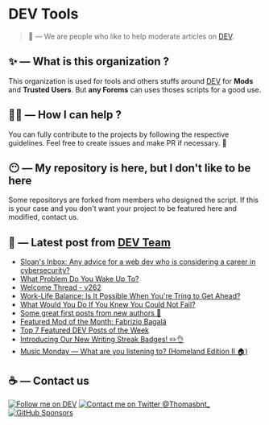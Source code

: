 # DEV Tools

> 🔧 — We are people who like to help moderate articles on [DEV](https://dev.to).

## ✨ — What is this organization ?

This organization is used for tools and others stuffs around [DEV](https://dev.to) for **Mods** and **Trusted Users**. But __any Forems__ can uses thoses scripts for a good use.


## 💪🏼 — How I can help ?

You can fully contribute to the projects by following the respective guidelines. Feel free to create issues and make PR if necessary. 🎉

## 😶 — My repository is here, but I don't like to be here

Some repositorys are forked from members who designed the script. If this is your case and you don't want your project to be featured here and modified, contact us.

## 📝 — Latest post from [DEV Team](https://dev.to/devteam)

<!-- BLOG-POST-LIST:START -->
- [Sloan&#39;s Inbox: Any advice for a web dev who is considering a career in cybersecurity?](https://dev.to/devteam/sloans-inbox-any-advice-for-a-web-dev-who-is-considering-a-career-in-cybersecurity-1764)
- [What Problem Do You Wake Up To?](https://dev.to/devteam/what-problem-do-you-wake-up-to-fo4)
- [Welcome Thread - v262](https://dev.to/devteam/welcome-thread-v262-140l)
- [Work-Life Balance: Is It Possible When You&#39;re Tring to Get Ahead?](https://dev.to/devteam/work-life-balance-is-it-possible-when-youre-tring-to-get-ahead-3mjo)
- [What Would You Do If You Knew You Could Not Fail?](https://dev.to/devteam/what-would-you-do-if-you-knew-you-could-not-fail-5573)
- [Some great first posts from new authors 💞](https://dev.to/devteam/some-great-first-posts-from-new-authors-3g4d)
- [Featured Mod of the Month: Fabrizio Bagalá](https://dev.to/devteam/featured-mod-of-the-month-fabrizio-bagala-26ob)
- [Top 7 Featured DEV Posts of the Week](https://dev.to/devteam/top-7-featured-dev-posts-of-the-week-2j17)
- [Introducing Our New Writing Streak Badges! ✏️👌](https://dev.to/devteam/introducing-our-new-writing-streak-badges-2jh9)
- [Music Monday — What are you listening to? &lpar;Homeland Edition II 🏠&rpar;](https://dev.to/devteam/music-monday-what-are-you-listening-to-homeland-edition-ii--3peb)
<!-- BLOG-POST-LIST:END -->


## ☕ — Contact us

[![Follow me on DEV](https://img.shields.io/badge/dev.to-%2308090A.svg?&style=for-the-badge&logo=dev.to&logoColor=white&alt=devto)](https://dev.to/thomasbnt)
[![Contact me on Twitter @Thomasbnt_](https://img.shields.io/badge/Contact%20me%20on%20Twitter-%231DA1F2.svg?&style=for-the-badge&logo=twitter&logoColor=white&alt=twitter)](https://twitter.com/messages/1142357270-1142357270?text=Hello,%20I%20contact%20you%20from%20devtotools%20&recipient_id=1142357270) [![GitHub Sponsors](https://img.shields.io/badge/Sponsor%20me-%23EA54AE.svg?&style=for-the-badge&logo=github-sponsors&logoColor=white)](https://github.com/sponsors/thomasbnt)


